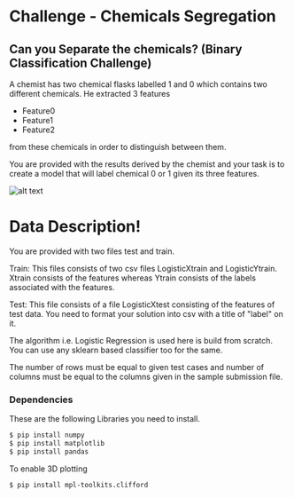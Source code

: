 # Challenge - Chemicals Segregation

## Can you Separate the chemicals? (Binary Classification Challenge)

A chemist has two chemical flasks labelled 1 and 0 which contains two different chemicals. He extracted 3 features 
- Feature0
- Feature1
- Feature2 

from these chemicals in order to distinguish between them. 

You are provided with the results derived by the chemist and your task is to create a model that will label chemical 0 or 1 given its three features.

![alt text](https://image.flaticon.com/icons/svg/1157/1157001.svg)


# Data Description!

You are provided with two files test and train. 

Train: This files consists of two csv files LogisticXtrain and LogisticYtrain. Xtrain consists of the features whereas Ytrain consists of the labels associated with the features.

Test: This file consists of a file LogisticXtest consisting of the features of test data. You need to format your solution into csv with a title of "label" on it.

The algorithm i.e. Logistic Regression is used here is build from scratch. You can use any sklearn based classifier too for the same.


The number of rows must be equal to given test cases and number of columns must be equal to the columns given in the sample submission file.

### Dependencies

These are the following Libraries you need to install.

```sh
$ pip install numpy
$ pip install matplotlib
$ pip install pandas
```

To enable 3D plotting

```sh
$ pip install mpl-toolkits.clifford
```




 
